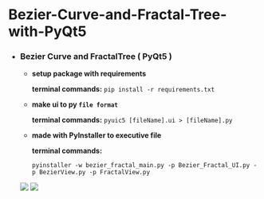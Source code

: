 # Bezier-Curve-and-Fractal-Tree-with-PyQt5

* ### Bezier Curve and FractalTree ( PyQt5 )
    * **setup package with requirements**
    
        **terminal commands:** 
        `pip install -r requirements.txt`
        
    * **make ui to py `file format`**
    
        **terminal commands:** `pyuic5 [fileName].ui > [fileName].py`
    * **made with PyInstaller to executive file**
    
        **terminal commands:** 
        
        `pyinstaller -w bezier_fractal_main.py -p Bezier_Fractal_UI.py -p BezierView.py -p FractalView.py`
  
  ![](https://github.com/neural022/Bezier-Curve-and-Fractral-Tree-with-PyQt5/blob/main/demo_img/bezier_curve.png)
  ![](https://github.com/neural022/Bezier-Curve-and-Fractral-Tree-with-PyQt5/blob/main/demo_img/fractal_tree.png)
